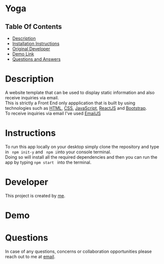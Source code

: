 # Yoga

## Table Of Contents
- [Description](#Description)
- [Installation Instructions](#Instructions)
- [Original Developer](#Developer)
- [Demo Link](#Link)
- [Questions and Answers](#Questions)

# Description
A website template that can be used to display static information and also receive inquiries via email. 
<br>
This is strictly a Front End only appplication that is built by using technologies such as [HTML](https://developer.mozilla.org/en-US/docs/Web/HTML), [CSS](), [JavaScript](), [ReactJS](https://reactjs.org/) and [Bootstrap](https://getbootstrap.com/). 
</br>
To receive inquiries via email I've used [EmailJS](https://www.emailjs.com/)

# Instructions
To run this app locally on your desktop simply clone the repository and type in ``` npm init-y``` and ``` npm i```into your console terminal. 
<br>
Doing so will install all the required dependencies and then you can run the app by typing ```npm start ``` into the terminal.
</br>

# Developer
This project is created by [me]().

# Demo

# Questions
In case of any questions, concerns or collaboration opportunities please reach out to me at [email](patelmaurya0512@gmail.com). 